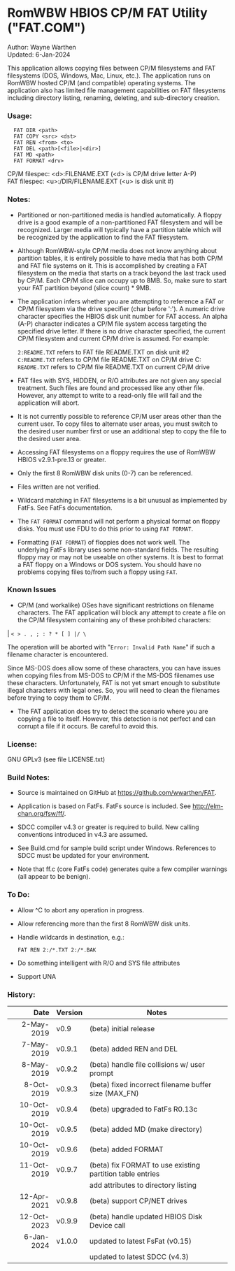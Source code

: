# RomWBW HBIOS CP/M FAT Utility ("FAT.COM")

Author: Wayne Warthen \
Updated: 6-Jan-2024

This application allows copying files between CP/M filesystems and FAT 
filesystems (DOS, Windows, Mac, Linux, etc.).  The application runs on 
RomWBW hosted CP/M (and compatible) operating systems. The application 
also has limited file management capabilities on FAT filesystems 
including directory listing, renaming, deleting, and sub-directory 
creation.

### Usage:

```
  FAT DIR <path>
  FAT COPY <src> <dst>
  FAT REN <from> <to>
  FAT DEL <path>[<file>|<dir>]
  FAT MD <path>
  FAT FORMAT <drv>
```

  CP/M filespec: \<d\>:FILENAME.EXT (\<d\> is CP/M drive letter A-P) \
  FAT filespec:  \<u\>:/DIR/FILENAME.EXT (\<u\> is disk unit #)

### Notes:

 - Partitioned or non-partitioned media is handled automatically.
   A floppy drive is a good example of a non-partitioned FAT
   filesystem and will be recognized.  Larger media will typically
   have a partition table which will be recognized by the
   application to find the FAT filesystem.
   
 - Although RomWBW-style CP/M media does not know anything about
   partition tables, it is entirely possible to have media that
   has both CP/M and FAT file systems on it.  This is accomplished
   by creating a FAT filesystem on the media that starts on a track
   beyond the last track used by CP/M.  Each CP/M slice can occupy
   up to 8MB.  So, make sure to start your FAT partition beyond
   (slice count) * 9MB.

 - The application infers whether you are attempting to reference
   a FAT or CP/M filesystem via the drive specifier (char before ':').
   A numeric drive character specifies the HBIOS disk unit number
   for FAT access.  An alpha (A-P) character indicates a CP/M
   file system access targeting the specified drive letter.  If there
   is no drive character specified, the current CP/M filesystem and
   current CP/M drive is assumed.  For example:
   
   `2:README.TXT` refers to FAT file README.TXT on disk unit #2 \
   `C:README.TXT` refers to CP/M file README.TXT on CP/M drive C: \
   `README.TXT` refers to CP/M file README.TXT on current CP/M drive
   
 - FAT files with SYS, HIDDEN, or R/O attributes are not given
   any special treatment.  Such files are found and processed
   like any other file.  However, any attempt to write to a
   read-only file will fail and the application will abort.
 
 - It is not currently possible to reference CP/M user areas other
   than the current user.  To copy files to alternate user areas,
   you must switch to the desired user number first or use an
   additional step to copy the file to the desired user area.
   
 - Accessing FAT filesystems on a floppy requires the use of
   RomWBW HBIOS v2.9.1-pre.13 or greater.

 - Only the first 8 RomWBW disk units (0-7) can be referenced.
   
 - Files written are not verified.
 
 - Wildcard matching in FAT filesystems is a bit unusual as
   implemented by FatFs.  See FatFs documentation.

 - The `FAT FORMAT` command will not perform a physical format on
   floppy disks.  You must use FDU to do this prior to using
   `FAT FORMAT`.

 - Formatting (`FAT FORMAT`) of floppies does not work well.  The    
   underlying FatFs library uses some non-standard fields.  The 
   resulting floppy may or may not be useable on other systems.  It is 
   best to format a FAT floppy on a Windows or DOS system.  You should 
   have no problems copying files to/from such a floppy using `FAT`.

### Known Issues

 - CP/M (and workalike) OSes have significant restrictions on filename
   characters.  The FAT application will block any attempt to create a
   file on the CP/M filesystem containing any of these prohibited
   characters:

|         `< > . , ; : ? * [ ] |/ \`

   The operation will be aborted with "`Error: Invalid Path Name`" if such
   a filename character is encountered.

   Since MS-DOS does allow some of these characters, you can have
   issues when copying files from MS-DOS to CP/M if the MS-DOS filenames
   use these characters.  Unfortunately, FAT is not yet smart enough to
   substitute illegal characters with legal ones.  So, you will need to
   clean the filenames before trying to copy them to CP/M.

 - The FAT application does try to detect the scenario where you are
   copying a file to itself.  However, this detection is not perfect and
   can corrupt a file if it occurs.  Be careful to avoid this.

### License:

  GNU GPLv3 (see file LICENSE.txt)

### Build Notes:

 - Source is maintained on GitHub at <https://github.com/wwarthen/FAT>.

 - Application is based on FatFs.  FatFs source is included.  See
   <http://elm-chan.org/fsw/ff/>.

 - SDCC compiler v4.3 or greater is required to build.  New calling
   conventions introduced in v4.3 are assumed.

 - See Build.cmd for sample build script under Windows.  References
   to SDCC must be updated for your environment.
   
 - Note that ff.c (core FatFs code) generates quite a few compiler
   warnings (all appear to be benign).

### To Do:

 - Allow ^C to abort any operation in progress.
 
 - Allow referencing more than the first 8 RomWBW disk units.
 
 - Handle wildcards in destination, e.g.:

   `FAT REN 2:/*.TXT 2:/*.BAK`
 
 - Do something intelligent with R/O and SYS file attributes
 
 - Support UNA
 
### History:

| Date        | Version | Notes                                                       |
|------------:|-------- |-------------------------------------------------------------|
| 2-May-2019  | v0.9    | (beta) initial release                                      |
| 7-May-2019  | v0.9.1  | (beta) added REN and DEL                                    |
| 8-May-2019  | v0.9.2  | (beta) handle file collisions w/ user prompt                |
| 8-Oct-2019  | v0.9.3  | (beta) fixed incorrect filename buffer size (MAX_FN)        |
| 10-Oct-2019 | v0.9.4  | (beta) upgraded to FatFs R0.13c                             |
| 10-Oct-2019 | v0.9.5  | (beta) added MD (make directory)                            |
| 10-Oct-2019 | v0.9.6  | (beta) added FORMAT                                         |
| 11-Oct-2019 | v0.9.7  | (beta) fix FORMAT to use existing partition table entries   |
|             |         | add attributes to directory listing                         |
| 12-Apr-2021 | v0.9.8  | (beta) support CP/NET drives                                |
| 12-Oct-2023 | v0.9.9  | (beta) handle updated HBIOS Disk Device call                |
| 6-Jan-2024  | v1.0.0  | updated to latest FsFat (v0.15)                             |
|             |         | updated to latest SDCC (v4.3)                               |

